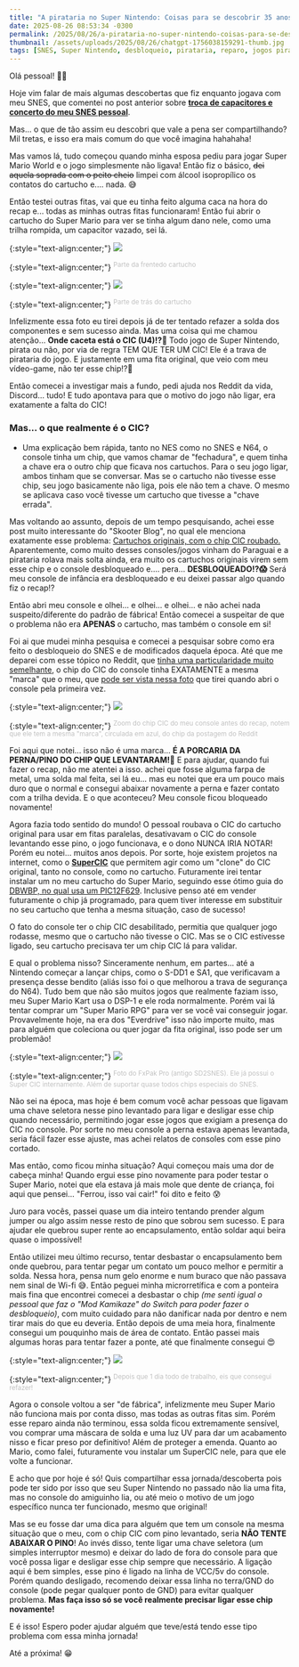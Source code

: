```yaml
---
title: "A pirataria no Super Nintendo: Coisas para se descobrir 35 anos depois do seu lançamento."
date: 2025-08-26 08:53:34 -0300
permalink: /2025/08/26/a-pirataria-no-super-nintendo-coisas-para-se-descobrir-35-anos-depois-do-seu-lancamento
thumbnail: /assets/uploads/2025/08/26/chatgpt-1756038159291-thumb.jpg
tags: [SNES, Super Nintendo, desbloqueio, pirataria, reparo, jogos piratas, chip CIC, CIC, retro gaming, história dos games, Paraguai, Brasil, consoles antigos, colecionismo, curiosidades]
---
```


Olá pessoal! 👋🏻

Hoje vim falar de mais algumas descobertas que fiz enquanto jogava com meu SNES, que comentei no post anterior sobre [**troca de capacitores e concerto do meu SNES pessoal**](https://zenaror.github.io/2025/08/22/manutencao-preventiva-no-snes-e-como-isso-quase-deu-errado). 

Mas... o que de tão assim eu descobri que vale a pena ser compartilhando? Mil tretas, e isso era mais comum do que você imagina hahahaha!

Mas vamos lá, tudo começou quando minha esposa pediu para jogar Super Mario World e o jogo simplesmente não ligava! Então fiz o básico, ~~dei aquela soprada com o peito cheio~~ limpei com álcool isopropílico os contatos do cartucho e.... nada. 😅

Então testei outras fitas, vai que eu tinha feito alguma caca na hora do recap e... todas as minhas outras fitas funcionaram! Então fui abrir o cartucho do Super Mario para ver se tinha algum dano nele, como uma trilha rompida, um capacitor vazado, sei lá.

{:style="text-align:center;"}
[![](/assets/uploads/2025/08/26/chatgpt-1756038171114-thumb.jpg)](/assets/uploads/2025/08/26/chatgpt-1756038171114.jpg)

{:style="text-align:center;"}
<sup><font color="#C0C0C0">Parte da frentedo cartucho</font></sup>

{:style="text-align:center;"}
[![](/assets/uploads/2025/08/26/chatgpt-1756038159291-thumb.jpg)](/assets/uploads/2025/08/26/chatgpt-1756038159291.jpg)

{:style="text-align:center;"}
<sup><font color="#C0C0C0">Parte de trás do cartucho</font></sup>

Infelizmente essa foto eu tirei depois já de ter tentado refazer a solda dos componentes e sem sucesso ainda. Mas uma coisa qui me chamou atenção... **Onde caceta está o CIC (U4)!?🤔** Todo jogo de Super Nintendo, pirata ou não, por via de regra TEM QUE TER UM CIC! Ele é a trava de pirataria do jogo. E justamente em uma fita original, que veio com meu vídeo-game, não ter esse chip!?🤔

Então comecei a investigar mais a fundo, pedi ajuda nos Reddit da vida, Discord... tudo! E tudo apontava para que o motivo do jogo não ligar, era exatamente a falta do CIC!

### Mas... o que realmente é o CIC?
* Uma explicação bem rápida, tanto no NES como no SNES e N64, o console tinha um chip, que vamos chamar de "fechadura", e quem tinha a chave era o outro chip que ficava nos cartuchos. Para o seu jogo ligar, ambos tinham que se conversar. Mas se o cartucho não tivesse esse chip, seu jogo basicamente não liga, pois ele não tem a chave. O mesmo se aplicava caso você tivesse um cartucho que tivesse a "chave errada".

Mas voltando ao assunto, depois de um tempo pesquisando, achei esse post muito interessante do "Skooter Blog", no qual ele menciona exatamente esse problema: [Cartuchos originais, com o chip CIC roubado.](https://www.skooterblog.com/2019/10/20/ladroes-de-cic-do-snes-mais-um-motivo-para-nao-comprar-cartucho-de-super-nintendo-no-brasil/) Aparentemente, como muito desses consoles/jogos vinham do Paraguai e a pirataria rolava mais solta ainda, era muito os cartuchos originais virem sem esse chip e o console desbloqueado e.... pera... **DESBLOQUEADO!?😱** Será meu console de infância era desbloqueado e eu deixei passar algo quando fiz o recap!?

Então abri meu console e olhei... e olhei... e olhei... e não achei nada suspeito/diferente do padrão de fábrica! Então comecei a suspeitar de que o problema não era **APENAS** o cartucho, mas também o console em si!

Foi ai que mudei minha pesquisa e comecei a pesquisar sobre como era feito o desbloqueio do SNES e de modificados daquela época. Até que me deparei com esse tópico no Reddit, que [tinha uma particularidade muito semelhante](https://www.reddit.com/r/retrogaming/comments/j9qtsb/hi_so_i_have_this_snes_snscpugpm02_the_video/), o chip do CIC do console tinha EXATAMENTE a mesma "marca" que o meu, que [pode ser vista nessa foto](https://github.com/zenaror/Anotacoes-Consoles-Retro/tree/main/Nintendo/Super%20Nintendo) que tirei quando abri o console pela primeira vez.

{:style="text-align:center;"}
[![](/assets/uploads/2025/08/26/screenshot-20250825-135415-firefox-thumb.jpg)](/assets/uploads/2025/08/26/screenshot-20250825-135415-firefox.jpg)

{:style="text-align:center;"}
<sup><font color="#C0C0C0">Zoom do chip CIC do meu console antes do recap, notem que ele tem a mesma "marca", circulada em azul, do chip da postagem do Reddit</font></sup>

Foi aqui que notei... isso não é uma marca... **É A PORCARIA DA PERNA/PINO DO CHIP QUE LEVANTARAM!🤬** E para ajudar, quando fui fazer o recap, não me atentei a isso. achei que fosse alguma farpa de metal, uma solda mal feita, sei lá eu... mas eu notei que era um pouco mais duro que o normal e consegui abaixar novamente a perna e fazer contato com a trilha devida. E o que aconteceu? Meu console ficou bloqueado novamente!

Agora fazia todo sentido do mundo! O pessoal roubava o CIC do cartucho original para usar em fitas paralelas, desativavam o CIC do console levantando esse pino, o jogo funcionava, e o dono NUNCA IRIA NOTAR! Porém eu notei... muitos anos depois. Por sorte, hoje existem projetos na internet, como o [**SuperCIC**](https://sd2snes.de/blog/cool-stuff/supercic) que permitem agir como um "clone" do CIC original, tanto no console, como no cartucho. Futuramente irei tentar instalar um no meu cartucho do Super Mario, seguindo esse ótimo guia do [DBWBP, no qual usa um PIC12F629](https://www.dbwbp.com/index.php/10-electronic-projects/24-snes-cart-region-free-modification-replacing-cic-lockout-chip-with-supercic). Inclusive penso até em vender futuramente o chip já programado, para quem tiver interesse em substituir no seu cartucho que tenha a mesma situação, caso de sucesso!

O fato do console ter o chip CIC desabilitado, permitia que qualquer jogo rodasse, mesmo que o cartucho não tivesse o CIC. Mas se o CIC estivesse ligado, seu cartucho precisava ter um chip CIC lá para validar.

E qual o problema nisso? Sinceramente nenhum, em partes... até a Nintendo começar a lançar chips, como o S-DD1 e SA1,  que verificavam a presença desse bendito (aliás isso foi o que melhorou a trava de segurança do N64). Tudo bem que não são muitos jogos que realmente faziam isso, meu Super Mario Kart usa o DSP-1 e ele roda normalmente. Porém vai lá tentar comprar um "Super Mario RPG" para ver se você vai conseguir jogar. Provavelmente hoje, na era dos "Everdrive" isso não importe muito, mas para alguém que coleciona ou quer jogar da fita original, isso pode ser um problemão!

{:style="text-align:center;"}
[![](/assets/uploads/2025/08/26/fx-thumb.jpg)](/assets/uploads/2025/08/26/fx.jpg)


{:style="text-align:center;"}
<sup><font color="#C0C0C0">Foto do FxPak Pro (antigo SD2SNES). Ele já possui o Super CIC internamente. Além de suportar quase todos chips especiais do SNES.</font></sup>

Não sei na época, mas hoje é bem comum você achar pessoas que ligavam uma chave seletora nesse pino levantado para ligar e desligar esse chip quando necessário, permitindo jogar esse jogos que exigiam a presença do CIC no console. Por sorte no meu console a perna estava apenas levantada, seria fácil fazer esse ajuste, mas achei relatos de consoles com esse pino cortado.

Mas então, como ficou minha situação? Aqui começou mais uma dor de cabeça minha! Quando ergui esse pino novamente para poder testar o Super Mario, notei que ela estava já mais mole que dente de criança, foi aqui que pensei... "Ferrou, isso vai cair!" foi dito e feito 😰

Juro para vocês, passei quase um dia inteiro tentando prender algum jumper ou algo assim nesse resto de pino que sobrou sem sucesso. E para ajudar ele quebrou super rente ao encapsulamento, então soldar aqui beira quase o impossível!

Então utilizei meu último recurso, tentar desbastar o encapsulamento bem onde quebrou, para tentar pegar um contato um pouco melhor e permitir a solda. Nessa hora, pensa num gelo enorme e num buraco que não passava nem sinal de Wi-fi 😅. Então peguei minha microrretífica e com a ponteira mais fina que encontrei comecei a desbastar o chip *(me senti igual o pessoal que faz o "Mod Kamikaze" do Switch para poder fazer o desbloqueio)*, 
com muito cuidado para não danificar nada por dentro e nem tirar mais do que eu deveria. Então depois de uma meia hora, finalmente consegui um pouquinho mais de área de contato. Então passei mais algumas horas para tentar fazer a ponte, até que finalmente consegui 😍

{:style="text-align:center;"}
[![](/assets/uploads/2025/08/26/20250826-104753-thumb.jpg)](/assets/uploads/2025/08/26/20250826-104753.jpg)


{:style="text-align:center;"}
<sup><font color="#C0C0C0">Depois que 1 dia todo de trabalho, eis que consegui refazer!</font></sup>

Agora o console voltou a ser "de fábrica", infelizmente meu Super Mario não funciona mais por conta disso, mas todas as outras fitas sim. Porém esse reparo ainda não terminou, essa solda ficou extremamente sensível, vou comprar uma máscara de solda e uma luz UV para dar um acabamento nisso e ficar preso por definitivo! Além de proteger a emenda. Quanto ao Mario, como falei, futuramente vou instalar um SuperCIC nele, para que ele volte a funcionar.

E acho que por hoje é só! Quis compartilhar essa jornada/descoberta pois pode ter sido por isso que seu Super Nintendo no passado não lia uma fita, mas no console do amiguinho lia, ou até meio o motivo de um jogo específico nunca ter funcionado, mesmo que original! 

Mas se eu fosse dar uma dica para alguém que tem um console na mesma situação que o meu, com o chip CIC com pino levantado, seria **NÃO TENTE ABAIXAR O PINO**! Ao invés disso, tente ligar uma chave seletora (um simples interruptor mesmo) e deixar do lado de fora do console para que você possa ligar e desligar esse chip sempre que necessário. A ligação aqui é bem simples, esse pino é ligado na linha de VCC/5v do console. Porém quando desligado, recomendo deixar essa linha no terra/GND do console (pode pegar qualquer ponto de GND) para evitar qualquer problema. **Mas faça isso só se você realmente precisar ligar esse chip novamente!**

E é isso! Espero poder ajudar alguém que teve/está tendo esse tipo problema com essa minha jornada!

Até a próxima! 😁
